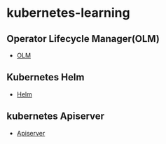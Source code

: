 # kubernetes-learning

## Operator Lifecycle Manager(OLM)

- [OLM](olm/README.md)

## Kubernetes Helm

- [Helm](helm/README.md)

## kubernetes Apiserver

- [Apiserver](apiserver/README.md)

